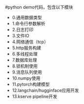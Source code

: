 #python demo代码，包含以下模块
* 0.通用数据类型
* 1.命令行参数解析
* 2.日志打印
* 3.文件IO
* 4.网络通信（tcp）
* 5.http服务构建
* 6.多线程处理
* 7.数据库处理
* 8.锁机制使用
* 9.消息队列使用
* 10.numpy使用
* 11.pytorch构建模型
* 12.langchain/hugginface应用开发
* 13.kserve pipeline开发